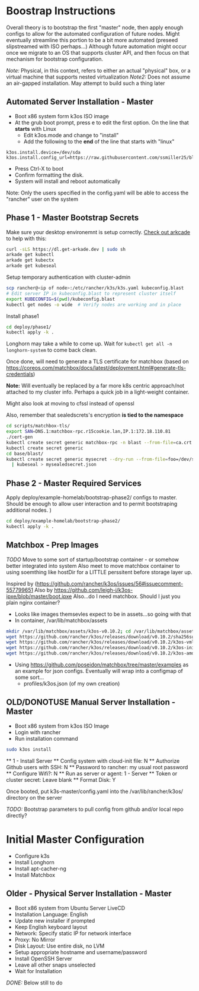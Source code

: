 # Boostrap Instructions

Overall theory is to bootstrap the first "master" node, then apply enough configs to allow for the automated configuration of future nodes.  Might eventually
streamline this portion to be a bit more automated (preseed slipstreamed with ISO perhaps...)  Although future automation might occur once we migrate to an OS
that supports cluster API, and then focus on that mechanism for bootstrap configuration.

*Note:* Physical, in this context, refers to either an actual "physical" box, or a virtual machine that supports nested virtualization
*Note2:* Does not assume an air-gapped installation.  May attempt to build such a thing later


## Automated Server Installation - Master

* Boot x86 system form k3os ISO image
* At the grub boot prompt, press e to edit the first option.  On the line that **starts** with Linux
  * Edit k3os.mode and change to "install"
  * Add the following to the **end** of the line that starts with "linux"

```
k3os.install.device=/dev/sda k3os.install.config_url=https://raw.githubusercontent.com/ssmiller25/blast/main/bootstrap/bnode.yaml
```
* Press Ctrl-X to boot
* Confirm formatting the disk.
* System will install and reboot automatically

Note: Only the users specified in the config.yaml will be able to access the "rancher" user on the system

## Phase 1 - Master Bootstrap Secrets

Make sure your desktop environemnt is setup correctly.  [Check out arkcade](https://github.com/alexellis/arkade) to help with this:

```sh
curl -sLS https://dl.get-arkade.dev | sudo sh
arkade get kubectl
arkade get kubectx
arkade get kubeseal
```

Setup temporary authentication with cluster-admin

```sh
scp rancher@<ip of node>:/etc/rancher/k3s/k3s.yaml kubeconfig.blast
# Edit server IP in kubeconfig.blast to represent cluster itself
export KUBECONFIG=$(pwd)/kubeconfig.blast
kubectl get nodes -o wide  # Verify nodes are working and in place
```

Install phase1

```sh
cd deploy/phase1/
kubectl apply -k .
```

Longhorn may take a while to come up.  Wait for `kubectl get all -n longhorn-system` to come back clean.

Once done, will need to generate a TLS certificate
for matchbox (based on <https://coreos.com/matchbox/docs/latest/deployment.html#generate-tls-credentials>)

**Note:** Will eventually be replaced by a far more k8s centric approach/not attached to my cluster info.  Perhaps a quick job in a light-weight container.

Might also look at moving to cfssl instead of openssl

Also, remember that sealedscrets's encryption **is tied to the namespace**

```sh
cd scripts/matchbox-tls/
export SAN=DNS.1:matchbox-rpc.r15cookie.lan,IP.1:172.18.110.81
./cert-gen
kubectl create secret generic matchbox-rpc -n blast --from-file=ca.crt --from-file=server.crt --from-file=server.key --dry-run -o yaml | kubeseal -o yaml > ../../deploy/base/blast/matchbox-rpc-secret.yaml
kubectl create secret generic 
cd base/blast/
kubectl create secret generic mysecret --dry-run --from-file=foo=/dev/stdin -o json \
  | kubeseal > mysealedsecret.json
```

## Phase 2 - Master Required Services

Apply deploy/example-homelab/bootstrap-phase2/ configs to master.  Should be enough to allow user
interaction and to permit bootstraping additional nodes.  )

```sh
cd deploy/example-homelab/bootstrap-phase2/
kubectl apply -k .
```


## Matchbox - Prep Images

*TODO* Move to some sort of startup/bootstrap container - or somehow better integrated into system
Also meet to move matchbox container to using soemthing like hostDir for a LITTLE perssitent before storage layer up.

Inspired by (https://github.com/rancher/k3os/issues/56#issuecomment-557799651
Also by https://github.com/leigh-j/k3os-ipxe/blob/master/boot.ipxe 
Also...do I need matchbox.  Should I just you plain nginx container?

  - Looks like images themsevles expect to be in assets...so going with that
  - In container, /var/lib/matchbox/assets
```sh
mkdir /var/lib/matchbox/assets/k3os-v0.10.2; cd /var/lib/matchbox/assets/k3os-v0.10.2
wget https://github.com/rancher/k3os/releases/download/v0.10.2/sha256sum-amd64.txt
wget https://github.com/rancher/k3os/releases/download/v0.10.2/k3os-vmlinuz-amd64
wget https://github.com/rancher/k3os/releases/download/v0.10.2/k3os-initrd-amd64
wget https://github.com/rancher/k3os/releases/download/v0.10.2/k3os-amd64.iso
```
  - Using <https://github.com/poseidon/matchbox/tree/master/examples> as an example for json configs.  Eventually
    will wrap into a configmap of some sort...
    - profiles/k3os.json (of my own creation)

## OLD/DONOTUSE Manual Server Installation - Master

* Boot x86 system from k3os ISO Image
* Login with rancher
* Run installation command

```sh
sudo k3os install
```

** 1 - Install Server
** Config system with cloud-init file: N
** Authorize Github users with SSH: N
** Password to rancher: my usual root password
** Configure Wifi?: N
** Run as server or agent:  1 - Server
** Token or cluster secret: Leave blank
** Format Disk: Y

Once booted, put k3s-master/config.yaml into the /var/lib/rancher/k3os/ directory on the server

*TODO:* Bootstrap parameters to pull config from github and/or local repo directly?

# Initial Master Configuration

* Configure k3s
* Install Longhorn
* Install apt-cacher-ng
* Install Matchbox

## Older - Physical Server Installation - Master

* Boot x86 system from Ubuntu Server LiveCD
* Installation Language: English
* Update new installer if prompted
* Keep English keyboard layout
* Network: Specify static IP for network interface
* Proxy: No Mirror
* Disk Layout: Use entire disk, no LVM
* Setup appropriate hostname and username/password
* Install OpenSSH Server
* Leave all other snaps unselected
* Wait for Installation

*DONE:*  Below still to do

